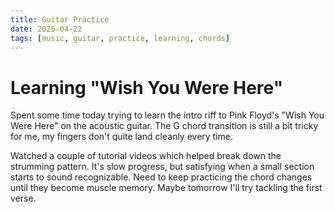 ```yaml
---
title: Guitar Practice
date: 2025-04-22
tags: [music, guitar, practice, learning, chords]
---
```


# Learning "Wish You Were Here"

Spent some time today trying to learn the intro riff to Pink Floyd's "Wish You Were Here" on the acoustic guitar. The G chord transition is still a bit tricky for me, my fingers don't quite land cleanly every time.

Watched a couple of tutorial videos which helped break down the strumming pattern. It's slow progress, but satisfying when a small section starts to sound recognizable. Need to keep practicing the chord changes until they become muscle memory. Maybe tomorrow I'll try tackling the first verse.